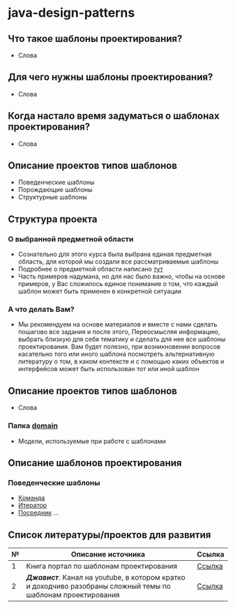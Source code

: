 # java-design-patterns
## Что такое шаблоны проектирования?
* Слова
## Для чего нужны шаблоны проектирования?
* Слова
## Когда настало время задуматься о шаблонах проектирования?
* Слова
## Описание проектов типов шаблонов
* Поведенческие шаблоны
* Порождающие шаблоны
* Структурные шаблоны
## Структура проекта
### О выбранной предметной области
* Сознательно для этого курса была выбрана единая предметная область, 
для которой мы создали все рассматриваемые шаблоны
* Подробнее о предметной области написано [тут](/src/main/java/org/nikitinia/domain/README.md)
* Часть примеров надумана, но для нас было важно, чтобы на основе примеров, 
у Вас сложилось единое понимание о том, что каждый шаблон может быть применен в конкретной ситуации
### А что делать Вам?
* Мы рекомендуем на основе материалов и вместе с нами сделать пошагово все задания и после этого,
Переосмысляя информацию, выбрать близкую для себя тематику и сделать для нее все шаблоны проектирования.
Вам будет полезно, при возникновении вопросов касательно того или иного шаблона посмотреть альтернативную литературу о том, 
в каком контексте и с помощью каких объектов и интерфейсов может быть использован тот или иной шаблон 
## Описание проектов типов шаблонов
* Слова
### Папка [domain](src/main/java/org/nikitinia/domain)
* Модели, используемые при работе с шаблонами
## Описание шаблонов проектирования
### Поведенческие шаблоны
* [Команда](/src/main/java/org/nikitinia/patterns/behavior/command/README.md)
* [Итератор](/src/main/java/org/nikitinia/patterns/behavior/iterator/README.md)
* [Посредник](/src/main/java/org/nikitinia/patterns/behavior/mediator/README.md)
...

## Список литературы/проектов для развития
| № | Описание источника                                                                                          | Ссылка |
|---|-------------------------------------------------------------------------------------------------------------|--------|
| 1 | Книга портал по шаблонам проектирования                                                                     |[Ссылка](https://refactoring.guru)|
| 2 | ***Джавист***. Канал на youtube, в котором кратко и доходчиво разобраны сложный темы по шаблонам проектирования |[Ссылка](https://www.youtube.com/@javistt/videos)|